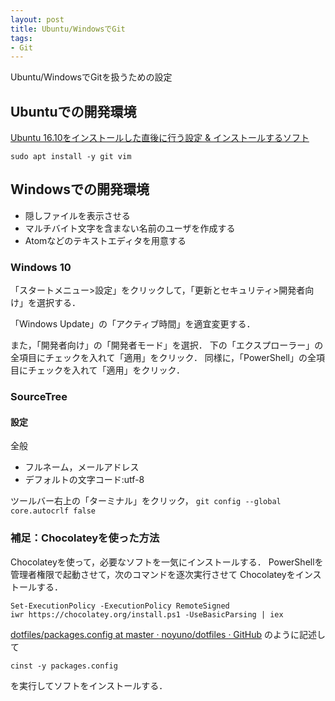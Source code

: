 ```yaml
---
layout: post
title: Ubuntu/WindowsでGit
tags:
- Git
---
```


Ubuntu/WindowsでGitを扱うための設定

## Ubuntuでの開発環境

[Ubuntu 16.10をインストールした直後に行う設定 & インストールするソフト](http://sicklylife.at-ninja.jp/memo/ubuntu1610/settings.html)

```
sudo apt install -y git vim
```

## Windowsでの開発環境

- 隠しファイルを表示させる
- マルチバイト文字を含まない名前のユーザを作成する
- Atomなどのテキストエディタを用意する

### Windows 10

「スタートメニュー>設定」をクリックして，「更新とセキュリティ>開発者向け」を選択する．

「Windows Update」の「アクティブ時間」を適宜変更する．

また，「開発者向け」の「開発者モード」を選択．
下の「エクスプローラー」の全項目にチェックを入れて「適用」をクリック．
同様に，「PowerShell」の全項目にチェックを入れて「適用」をクリック．

### SourceTree

#### 設定

全般

- フルネーム，メールアドレス
- デフォルトの文字コード:utf-8

ツールバー右上の「ターミナル」をクリック，
`git config --global core.autocrlf false`

### 補足：Chocolateyを使った方法

Chocolateyを使って，必要なソフトを一気にインストールする．
PowerShellを管理者権限で起動させて，次のコマンドを逐次実行させて
Chocolateyをインストールする．

```
Set-ExecutionPolicy -ExecutionPolicy RemoteSigned
iwr https://chocolatey.org/install.ps1 -UseBasicParsing | iex
```

[dotfiles/packages.config at master · noyuno/dotfiles · GitHub](https://github.com/noyuno/dotfiles/blob/master/windows/packages.config)
のように記述して

```
cinst -y packages.config
```

を実行してソフトをインストールする．

